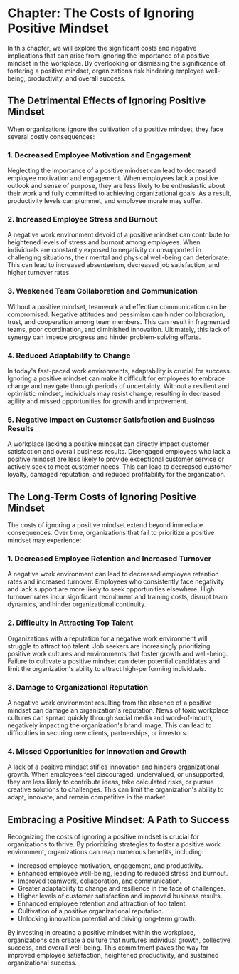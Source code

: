 Chapter: The Costs of Ignoring Positive Mindset
===============================================

In this chapter, we will explore the significant costs and negative implications that can arise from ignoring the importance of a positive mindset in the workplace. By overlooking or dismissing the significance of fostering a positive mindset, organizations risk hindering employee well-being, productivity, and overall success.

The Detrimental Effects of Ignoring Positive Mindset
----------------------------------------------------

When organizations ignore the cultivation of a positive mindset, they face several costly consequences:

### 1. Decreased Employee Motivation and Engagement

Neglecting the importance of a positive mindset can lead to decreased employee motivation and engagement. When employees lack a positive outlook and sense of purpose, they are less likely to be enthusiastic about their work and fully committed to achieving organizational goals. As a result, productivity levels can plummet, and employee morale may suffer.

### 2. Increased Employee Stress and Burnout

A negative work environment devoid of a positive mindset can contribute to heightened levels of stress and burnout among employees. When individuals are constantly exposed to negativity or unsupported in challenging situations, their mental and physical well-being can deteriorate. This can lead to increased absenteeism, decreased job satisfaction, and higher turnover rates.

### 3. Weakened Team Collaboration and Communication

Without a positive mindset, teamwork and effective communication can be compromised. Negative attitudes and pessimism can hinder collaboration, trust, and cooperation among team members. This can result in fragmented teams, poor coordination, and diminished innovation. Ultimately, this lack of synergy can impede progress and hinder problem-solving efforts.

### 4. Reduced Adaptability to Change

In today's fast-paced work environments, adaptability is crucial for success. Ignoring a positive mindset can make it difficult for employees to embrace change and navigate through periods of uncertainty. Without a resilient and optimistic mindset, individuals may resist change, resulting in decreased agility and missed opportunities for growth and improvement.

### 5. Negative Impact on Customer Satisfaction and Business Results

A workplace lacking a positive mindset can directly impact customer satisfaction and overall business results. Disengaged employees who lack a positive mindset are less likely to provide exceptional customer service or actively seek to meet customer needs. This can lead to decreased customer loyalty, damaged reputation, and reduced profitability for the organization.

The Long-Term Costs of Ignoring Positive Mindset
------------------------------------------------

The costs of ignoring a positive mindset extend beyond immediate consequences. Over time, organizations that fail to prioritize a positive mindset may experience:

### 1. Decreased Employee Retention and Increased Turnover

A negative work environment can lead to decreased employee retention rates and increased turnover. Employees who consistently face negativity and lack support are more likely to seek opportunities elsewhere. High turnover rates incur significant recruitment and training costs, disrupt team dynamics, and hinder organizational continuity.

### 2. Difficulty in Attracting Top Talent

Organizations with a reputation for a negative work environment will struggle to attract top talent. Job seekers are increasingly prioritizing positive work cultures and environments that foster growth and well-being. Failure to cultivate a positive mindset can deter potential candidates and limit the organization's ability to attract high-performing individuals.

### 3. Damage to Organizational Reputation

A negative work environment resulting from the absence of a positive mindset can damage an organization's reputation. News of toxic workplace cultures can spread quickly through social media and word-of-mouth, negatively impacting the organization's brand image. This can lead to difficulties in securing new clients, partnerships, or investors.

### 4. Missed Opportunities for Innovation and Growth

A lack of a positive mindset stifles innovation and hinders organizational growth. When employees feel discouraged, undervalued, or unsupported, they are less likely to contribute ideas, take calculated risks, or pursue creative solutions to challenges. This can limit the organization's ability to adapt, innovate, and remain competitive in the market.

Embracing a Positive Mindset: A Path to Success
-----------------------------------------------

Recognizing the costs of ignoring a positive mindset is crucial for organizations to thrive. By prioritizing strategies to foster a positive work environment, organizations can reap numerous benefits, including:

* Increased employee motivation, engagement, and productivity.
* Enhanced employee well-being, leading to reduced stress and burnout.
* Improved teamwork, collaboration, and communication.
* Greater adaptability to change and resilience in the face of challenges.
* Higher levels of customer satisfaction and improved business results.
* Enhanced employee retention and attraction of top talent.
* Cultivation of a positive organizational reputation.
* Unlocking innovation potential and driving long-term growth.

By investing in creating a positive mindset within the workplace, organizations can create a culture that nurtures individual growth, collective success, and overall well-being. This commitment paves the way for improved employee satisfaction, heightened productivity, and sustained organizational success.

